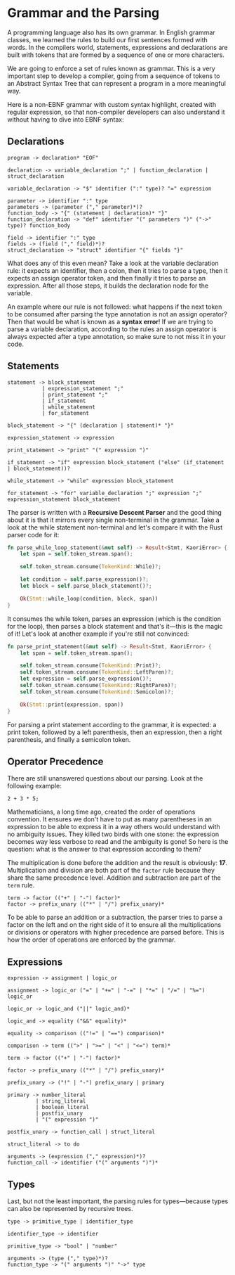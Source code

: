# Grammar and the Parsing

A programming language also has its own grammar. In English grammar classes, we learned the rules to build our first sentences formed with words. In the compilers world, statements, expressions and declarations are built with tokens that are formed by a sequence of one or more characters.

We are going to enforce a set of rules known as grammar. This is a very important step to develop a compiler, going from a sequence of tokens to an Abstract Syntax Tree that can represent a program in a more meaningful way.

Here is a non-EBNF grammar with custom syntax highlight, created with regular expression, so that non-compiler developers can also understand it without having to dive into EBNF syntax:

## Declarations

```regex-grammar
program -> declaration* "EOF"

declaration -> variable_declaration ";" | function_declaration | struct_declaration

variable_declaration -> "$" identifier (":" type)? "=" expression

parameter -> identifier ":" type
parameters -> (parameter ("," parameter)*)?
function_body -> "{" (statement | declaration)* "}"
function_declaration -> "def" identifier "(" parameters ")" ("->" type)? function_body

field -> identifier ":" type
fields -> (field ("," field)*)?
struct_declaration -> "struct" identifier "{" fields "}"
```

What does any of this even mean? Take a look at the variable declaration rule: it expects an identifier, then a colon, then it tries to parse a type, then it expects an assign operator token, and then finally it tries to parse an expression. After all those steps, it builds the declaration node for the variable.

An example where our rule is not followed: what happens if the next token to be consumed after parsing the type annotation is not an assign operator? Then that would be what is known as a **syntax error**! If we are trying to parse a variable declaration, according to the rules an assign operator is always expected after a type annotation, so make sure to not miss it in your code.

## Statements

```regex-grammar
statement -> block_statement
           | expression_statement ";"
           | print_statement ";"
           | if_statement
           | while_statement
           | for_statement

block_statement -> "{" (declaration | statement)* "}"

expression_statement -> expression

print_statement -> "print" "(" expression ")"

if_statement -> "if" expression block_statement ("else" (if_statement | block_statement))?

while_statement -> "while" expression block_statement

for_statement -> "for" variable_declaration ";" expression ";" expression_statement block_statement
```

The parser is written with a **Recursive Descent Parser** and the good thing about it is that it mirrors every single non-terminal in the grammar. Take a look at the while statement non-terminal and let's compare it with the Rust parser code for it:

```rust no_run
fn parse_while_loop_statement(&mut self) -> Result<Stmt, KaoriError> {
    let span = self.token_stream.span();

    self.token_stream.consume(TokenKind::While)?;

    let condition = self.parse_expression()?;
    let block = self.parse_block_statement()?;

    Ok(Stmt::while_loop(condition, block, span))
}
```

It consumes the while token, parses an expression (which is the condition for the loop), then parses a block statement and that's it—this is the magic of it! Let's look at another example if you're still not convinced:

```rust no_run
fn parse_print_statement(&mut self) -> Result<Stmt, KaoriError> {
    let span = self.token_stream.span();

    self.token_stream.consume(TokenKind::Print)?;
    self.token_stream.consume(TokenKind::LeftParen)?;
    let expression = self.parse_expression()?;
    self.token_stream.consume(TokenKind::RightParen)?;
    self.token_stream.consume(TokenKind::Semicolon)?;

    Ok(Stmt::print(expression, span))
}
```

For parsing a print statement according to the grammar, it is expected: a print token, followed by a left parenthesis, then an expression, then a right parenthesis, and finally a semicolon token.

## Operator Precedence

There are still unanswered questions about our parsing. Look at the following example:

```kaori
2 + 3 * 5;
```

Mathematicians, a long time ago, created the order of operations convention. It ensures we don't have to put as many parentheses in an expression to be able to express it in a way others would understand with no ambiguity issues. They killed two birds with one stone: the expression becomes way less verbose to read and the ambiguity is gone! So here is the question: what is the answer to that expression according to them?

The multiplication is done before the addition and the result is obviously: **17**. Multiplication and division are both part of the `factor` rule because they share the same precedence level. Addition and subtraction are part of the `term` rule.

```regex-grammar
term -> factor (("+" | "-") factor)*
factor -> prefix_unary (("*" | "/") prefix_unary)*
```

To be able to parse an addition or a subtraction, the parser tries to parse a factor on the left and on the right side of it to ensure all the multiplications or divisions or operators with higher precedence are parsed before. This is how the order of operations are enforced by the grammar.

## Expressions

```regex-grammar
expression -> assignment | logic_or

assignment -> logic_or ("=" | "+=" | "-=" | "*=" | "/=" | "%=") logic_or

logic_or -> logic_and ("||" logic_and)*

logic_and -> equality ("&&" equality)*

equality -> comparison (("!=" | "==") comparison)*

comparison -> term ((">" | ">=" | "<" | "<=") term)*

term -> factor (("+" | "-") factor)*

factor -> prefix_unary (("*" | "/") prefix_unary)*

prefix_unary -> ("!" | "-") prefix_unary | primary

primary -> number_literal
         | string_literal
         | boolean_literal
         | postfix_unary
         | "(" expression ")"

postfix_unary -> function_call | struct_literal

struct_literal -> to do

arguments -> (expression ("," expression)*)?
function_call -> identifier ("(" arguments ")")*
```

## Types

Last, but not the least important, the parsing rules for types—because types can also be represented by recursive trees.

```regex-grammar
type -> primitive_type | identifier_type

identifier_type -> identifier

primitive_type -> "bool" | "number"

arguments -> (type ("," type)*)?
function_type -> "(" arguments ")" "->" type
```
